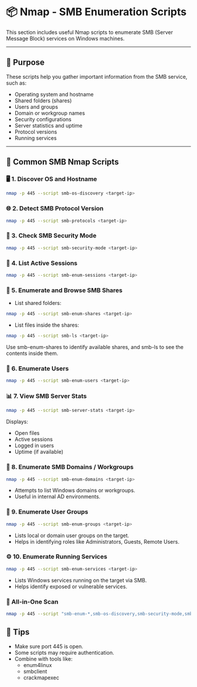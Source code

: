 # 📦 Nmap - SMB Enumeration Scripts

This section includes useful Nmap scripts to enumerate SMB (Server Message Block) services on Windows machines.

---

## 🎯 Purpose

These scripts help you gather important information from the SMB service, such as:
- Operating system and hostname
- Shared folders (shares)
- Users and groups
- Domain or workgroup names
- Security configurations
- Server statistics and uptime
- Protocol versions
- Running services

---

## 🔧 Common SMB Nmap Scripts

### 🖥️ 1. Discover OS and Hostname
```bash
nmap -p 445 --script smb-os-discovery <target-ip>
```

### 🌐 2. Detect SMB Protocol Version
```bash
nmap -p 445 --script smb-protocols <target-ip>
```

### 🔐 3. Check SMB Security Mode
```bash
nmap -p 445 --script smb-security-mode <target-ip>
```

### 🔄 4. List Active Sessions
```bash
nmap -p 445 --script smb-enum-sessions <target-ip>
```

### 📂 5. Enumerate and Browse SMB Shares

- List shared folders:
```bash
nmap -p 445 --script smb-enum-shares <target-ip>
```
- List files inside the shares:
```bash
nmap -p 445 --script smb-ls <target-ip>
```
Use smb-enum-shares to identify available shares, and smb-ls to see the contents inside them.

### 👥 6. Enumerate Users
```bash
nmap -p 445 --script smb-enum-users <target-ip>
```

### 📊 7. View SMB Server Stats
```bash
nmap -p 445 --script smb-server-stats <target-ip>
```
Displays:
- Open files
- Active sessions
- Logged in users
- Uptime (if available)

### 🏢 8. Enumerate SMB Domains / Workgroups
```bash
nmap -p 445 --script smb-enum-domains <target-ip>
```
- Attempts to list Windows domains or workgroups.
- Useful in internal AD environments.

### 👤 9. Enumerate User Groups
```bash
nmap -p 445 --script smb-enum-groups <target-ip>
```
- Lists local or domain user groups on the target.
- Helps in identifying roles like Administrators, Guests, Remote Users.

### ⚙️ 10. Enumerate Running Services
```bash
nmap -p 445 --script smb-enum-services <target-ip>
```
- Lists Windows services running on the target via SMB.
- Helps identify exposed or vulnerable services.
  
### 🔁 All-in-One Scan
```bash
nmap -p 445 --script "smb-enum-*,smb-os-discovery,smb-security-mode,smb-server-stats" <target-ip>
```

## 🧠 Tips
- Make sure port 445 is open.
- Some scripts may require authentication.
- Combine with tools like:
  - enum4linux
  - smbclient
  - crackmapexec
